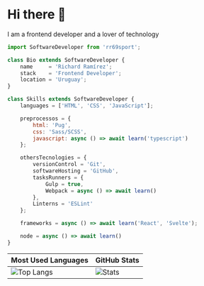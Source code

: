 # Hi there 👋

I am a frontend developer and a lover of technology

```js
import SoftwareDeveloper from 'rr69sport';

class Bio extends SoftwareDeveloper {
    name     = 'Richard Ramírez';
    stack    = 'Frontend Developer';
    location = 'Uruguay';
}

class Skills extends SoftwareDeveloper {
    languages = ['HTML', 'CSS', 'JavaScript'];

    preprocessos = {
        html: 'Pug',
        css: 'Sass/SCSS',
        javascript: async () => await learn('typescript')
    };

    othersTecnologies = {
        versionControl = 'Git',
        softwareHosting = 'GitHub',
        tasksRunners = {
            Gulp = true,
            Webpack = async () => await learn()
        },
        Linterns = 'ESLint'
    };

    frameworks = async () => await learn('React', 'Svelte');

    node = async () => await learn()
}
```

| Most Used Languages | GitHub Stats |
| ------------------- | ------------ |
| ![Top Langs](https://github-readme-stats.vercel.app/api/top-langs/?username=RR69Sport&show_icons=true&hide_title=true&hide_border=true&theme=radical) | ![Stats](https://github-readme-stats.vercel.app/api/?username=RR69Sport&show_icons=true&hide_title=true&hide_border=true&theme=radical) |
